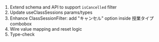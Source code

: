 1) Extend schema and API to support `isCancelled` filter
2) Update useClassSessions params/types
3) Enhance ClassSessionFilter: add "キャンセル" option inside 授業タイプ combobox
4) Wire value mapping and reset logic
5) Type-check
